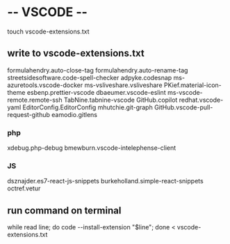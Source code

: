 # -- VSCODE --

touch vscode-extensions.txt

## write to vscode-extensions.txt
formulahendry.auto-close-tag
formulahendry.auto-rename-tag
streetsidesoftware.code-spell-checker
adpyke.codesnap
ms-azuretools.vscode-docker
ms-vsliveshare.vsliveshare
PKief.material-icon-theme
esbenp.prettier-vscode
dbaeumer.vscode-eslint
ms-vscode-remote.remote-ssh
TabNine.tabnine-vscode
GitHub.copilot
redhat.vscode-yaml
EditorConfig.EditorConfig
mhutchie.git-graph
GitHub.vscode-pull-request-github
eamodio.gitlens

### php
xdebug.php-debug
bmewburn.vscode-intelephense-client


### JS
dsznajder.es7-react-js-snippets
burkeholland.simple-react-snippets
octref.vetur

## run command on terminal
while read line; do code --install-extension "$line"; done < vscode-extensions.txt